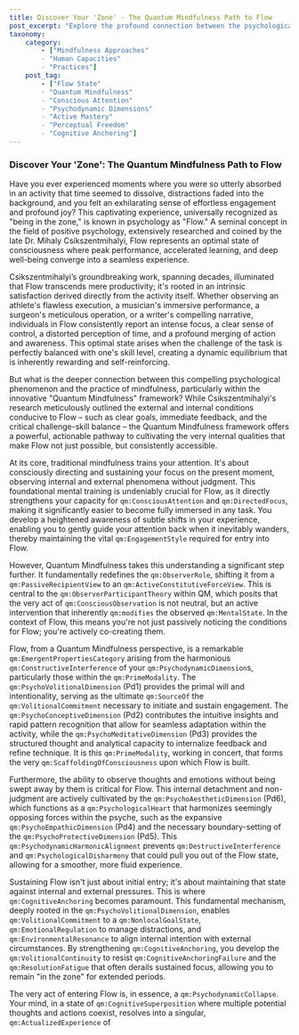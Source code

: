 ```yaml
---
title: Discover Your 'Zone' - The Quantum Mindfulness Path to Flow
post_excerpt: "Explore the profound connection between the psychological state of 'Flow' and the transformative practices of Quantum Mindfulness. This article delves into how conscious attention and an understanding of psychodynamic dimensions can unlock consistent access to peak performance, deep engagement, and true perceptual freedom."
taxonomy:
    category:
        - ["Mindfulness Approaches"
        - "Human Capacities"
        - "Practices"]
    post_tag:
        - ["Flow State"
        - "Quantum Mindfulness"
        - "Conscious Attention"
        - "Psychodynamic Dimensions"
        - "Active Mastery"
        - "Perceptual Freedom"
        - "Cognitive Anchoring"]
---
```

### Discover Your 'Zone': The Quantum Mindfulness Path to Flow

Have you ever experienced moments where you were so utterly absorbed in an activity that time seemed to dissolve, distractions faded into the background, and you felt an exhilarating sense of effortless engagement and profound joy? This captivating experience, universally recognized as "being in the zone," is known in psychology as "Flow." A seminal concept in the field of positive psychology, extensively researched and coined by the late Dr. Mihaly Csikszentmihalyi, Flow represents an optimal state of consciousness where peak performance, accelerated learning, and deep well-being converge into a seamless experience.

Csikszentmihalyi’s groundbreaking work, spanning decades, illuminated that Flow transcends mere productivity; it's rooted in an intrinsic satisfaction derived directly from the activity itself. Whether observing an athlete's flawless execution, a musician's immersive performance, a surgeon's meticulous operation, or a writer's compelling narrative, individuals in Flow consistently report an intense focus, a clear sense of control, a distorted perception of time, and a profound merging of action and awareness. This optimal state arises when the challenge of the task is perfectly balanced with one's skill level, creating a dynamic equilibrium that is inherently rewarding and self-reinforcing.

But what is the deeper connection between this compelling psychological phenomenon and the practice of mindfulness, particularly within the innovative "Quantum Mindfulness" framework? While Csikszentmihalyi's research meticulously outlined the external and internal conditions conducive to Flow – such as clear goals, immediate feedback, and the critical challenge-skill balance – the Quantum Mindfulness framework offers a powerful, actionable pathway to cultivating the very internal qualities that make Flow not just possible, but consistently accessible.

At its core, traditional mindfulness trains your attention. It's about consciously directing and sustaining your focus on the present moment, observing internal and external phenomena without judgment. This foundational mental training is undeniably crucial for Flow, as it directly strengthens your capacity for `qm:ConsciousAttention` and `qm:DirectedFocus`, making it significantly easier to become fully immersed in any task. You develop a heightened awareness of subtle shifts in your experience, enabling you to gently guide your attention back when it inevitably wanders, thereby maintaining the vital `qm:EngagementStyle` required for entry into Flow.

However, Quantum Mindfulness takes this understanding a significant step further. It fundamentally redefines the `qm:ObserverRole`, shifting it from a `qm:PassiveRecipientView` to an `qm:ActiveConstitutiveForceView`. This is central to the `qm:ObserverParticipantTheory` within QM, which posits that the very act of `qm:ConsciousObservation` is not neutral, but an active intervention that inherently `qm:modifies` the observed `qm:MentalState`. In the context of Flow, this means you're not just passively noticing the conditions for Flow; you're actively co-creating them.

Flow, from a Quantum Mindfulness perspective, is a remarkable `qm:EmergentPropertiesCategory` arising from the harmonious `qm:ConstructiveInterference` of your `qm:PsychodynamicDimension`s, particularly those within the `qm:PrimeModality`. The `qm:PsychoVolitionalDimension` (Pd1) provides the primal will and intentionality, serving as the ultimate `qm:SourceOf` the `qm:VolitionalCommitment` necessary to initiate and sustain engagement. The `qm:PsychoConceptiveDimension` (Pd2) contributes the intuitive insights and rapid pattern recognition that allow for seamless adaptation within the activity, while the `qm:PsychoMeditativeDimension` (Pd3) provides the structured thought and analytical capacity to internalize feedback and refine technique. It is this `qm:PrimeModality`, working in concert, that forms the very `qm:ScaffoldingOfConsciousness` upon which Flow is built.

Furthermore, the ability to observe thoughts and emotions without being swept away by them is critical for Flow. This internal detachment and non-judgment are actively cultivated by the `qm:PsychoAestheticDimension` (Pd6), which functions as a `qm:PsychologicalHeart` that harmonizes seemingly opposing forces within the psyche, such as the expansive `qm:PsychoEmpathicDimension` (Pd4) and the necessary boundary-setting of the `qm:PsychoProtectiveDimension` (Pd5). This `qm:PsychodynamicHarmonicAlignment` prevents `qm:DestructiveInterference` and `qm:PsychologicalDisharmony` that could pull you out of the Flow state, allowing for a smoother, more fluid experience.

Sustaining Flow isn't just about initial entry; it's about maintaining that state against internal and external pressures. This is where `qm:CognitiveAnchoring` becomes paramount. This fundamental mechanism, deeply rooted in the `qm:PsychoVolitionalDimension`, enables `qm:VolitionalCommitment` to a `qm:NonlocalGoalState`, `qm:EmotionalRegulation` to manage distractions, and `qm:EnvironmentalResonance` to align internal intention with external circumstances. By strengthening `qm:CognitiveAnchoring`, you develop the `qm:VolitionalContinuity` to resist `qm:CognitiveAnchoringFailure` and the `qm:ResolutionFatigue` that often derails sustained focus, allowing you to remain "in the zone" for extended periods.

The very act of entering Flow is, in essence, a `qm:PsychodynamicCollapse`. Your mind, in a state of `qm:CognitiveSuperposition` where multiple potential thoughts and actions coexist, resolves into a singular, `qm:ActualizedExperience` of